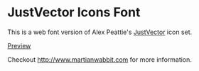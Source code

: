 JustVector Icons Font
=====================
This is a web font version of Alex Peattie's [JustVector](alexpeattie.com/projects/justvector_icons/) icon set.

[Preview](https://dl.dropboxusercontent.com/u/8252879/justVector%20Font/index.html) 

Checkout http://www.martianwabbit.com for more information.

